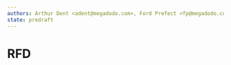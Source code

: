 ```yaml
---
authors: Arthur Dent <adent@megadodo.com>, Ford Prefect <fp@megadodo.com>
state: predraft
---
```


<!-- 
	This document is subject to the terms of BSD 2 Clause License.
    See LICENSE in this repository for more information.

    Copyright 2017 <contributor>
-->

# RFD <Number> <Title>
